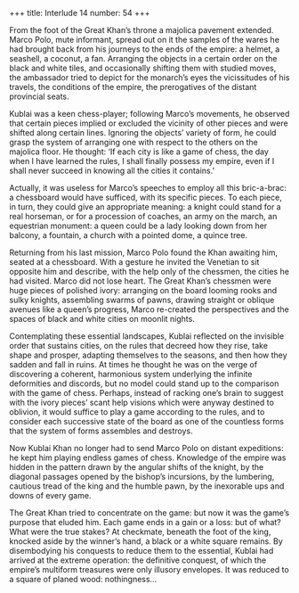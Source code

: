 +++
title: Interlude 14
number: 54
+++

From the foot of the Great Khan’s throne a majolica pavement extended. Marco Polo, mute informant, spread out on it the samples of the wares he had brought back from his journeys to the ends of the empire: a helmet, a seashell, a coconut, a fan. Arranging the objects in a certain order on the black and white tiles, and occasionally shifting them with studied moves, the ambassador tried to depict for the monarch’s eyes the vicissitudes of his travels, the conditions of the empire, the prerogatives of the distant provincial seats.

Kublai was a keen chess-player; following Marco’s movements, he observed that certain pieces implied or excluded the vicinity of other pieces and were shifted along certain lines. Ignoring the objects’ variety of form, he could grasp the system of arranging one with respect to the others on the majolica floor. He thought: ‘If each city is like a game of chess, the day when I have learned the rules, I shall finally possess my empire, even if I shall never succeed in knowing all the cities it contains.’

Actually, it was useless for Marco’s speeches to employ all this bric-a-brac: a chessboard would have sufficed, with its specific pieces. To each piece, in turn, they could give an appropriate meaning: a knight could stand for a real horseman, or for a procession of coaches, an army on the march, an equestrian monument: a queen could be a lady looking down from her balcony, a fountain, a church with a pointed dome, a quince tree.

Returning from his last mission, Marco Polo found the Khan awaiting him, seated at a chessboard. With a gesture he invited the Venetian to sit opposite him and describe, with the help only of the chessmen, the cities he had visited. Marco did not lose heart. The Great Khan’s chessmen were huge pieces of polished ivory: arranging on the board looming rooks and sulky knights, assembling swarms of pawns, drawing straight or oblique avenues like a queen’s progress, Marco re-created the perspectives and the spaces of black and white cities on moonlit nights.

Contemplating these essential landscapes, Kublai reflected on the invisible order that sustains cities, on the rules that decreed how they rise, take shape and prosper, adapting themselves to the seasons, and then how they sadden and fall in ruins. At times he thought he was on the verge of discovering a coherent, harmonious system underlying the infinite deformities and discords, but no model could stand up to the comparison with the game of chess. Perhaps, instead of racking one’s brain to suggest with the ivory pieces’ scant help visions which were anyway destined to oblivion, it would suffice to play a game according to the rules, and to consider each successive state of the board as one of the countless forms that the system of forms assembles and destroys.

Now Kublai Khan no longer had to send Marco Polo on distant expeditions: he kept him playing endless games of chess. Knowledge of the empire was hidden in the pattern drawn by the angular shifts of the knight, by the diagonal passages opened by the bishop’s incursions, by the lumbering, cautious tread of the king and the humble pawn, by the inexorable ups and downs of every game.

The Great Khan tried to concentrate on the game: but now it was the game’s purpose that eluded him. Each game ends in a gain or a loss: but of what? What were the true stakes? At checkmate, beneath the foot of the king, knocked aside by the winner’s hand, a black or a white square remains. By disembodying his conquests to reduce them to the essential, Kublai had arrived at the extreme operation: the definitive conquest, of which the empire’s multiform treasures were only illusory envelopes. It was reduced to a square of planed wood: nothingness…